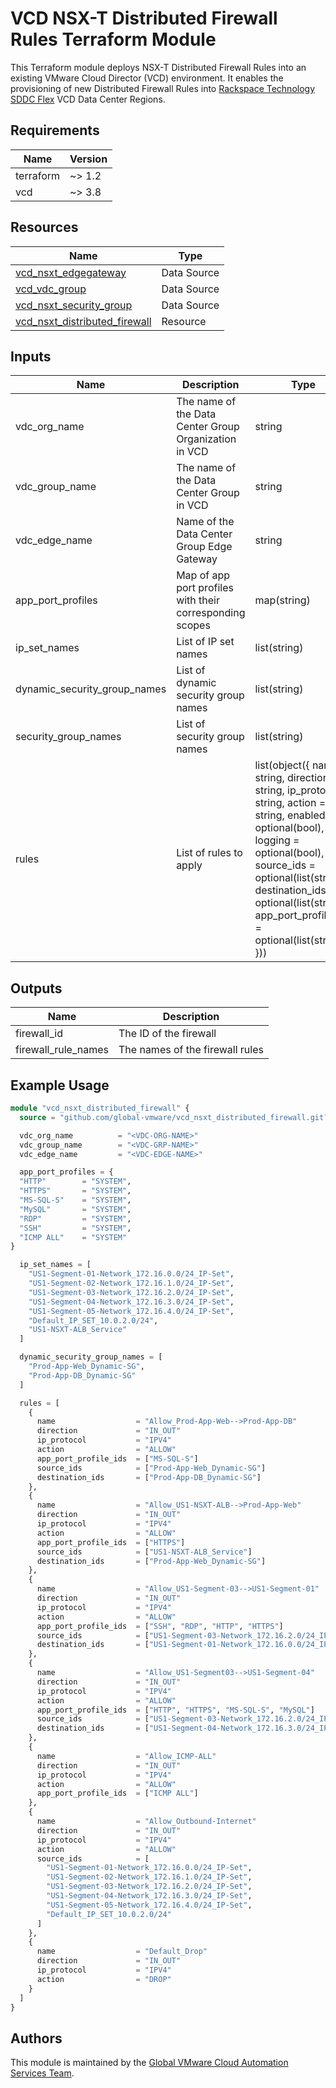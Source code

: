 # VCD NSX-T Distributed Firewall Rules Terraform Module

This Terraform module deploys NSX-T Distributed Firewall Rules into an existing VMware Cloud Director (VCD) environment. It enables the provisioning of new Distributed Firewall Rules into [Rackspace Technology SDDC Flex](https://www.rackspace.com/cloud/private/software-defined-data-center-flex) VCD Data Center Regions.

## Requirements

| Name | Version |
|------|---------|
| terraform | ~> 1.2 |
| vcd | ~> 3.8 |

## Resources

| Name | Type |
|------|------|
| [vcd_nsxt_edgegateway](https://registry.terraform.io/providers/vmware/vcd/latest/docs/data-sources/nsxt_edgegateway) | Data Source |
| [vcd_vdc_group](https://registry.terraform.io/providers/vmware/vcd/latest/docs/data-sources/vdc_group) | Data Source |
| [vcd_nsxt_security_group](https://registry.terraform.io/providers/vmware/vcd/latest/docs/resources/nsxt_security_group) | Data Source |
| [vcd_nsxt_distributed_firewall](https://registry.terraform.io/providers/vmware/vcd/latest/docs/resources/nsxt_distributed_firewall) | Resource |

## Inputs

| Name | Description | Type | Default | Required |
|------|-------------|------|---------|----------|
| vdc_org_name | The name of the Data Center Group Organization in VCD | string | - | yes |
| vdc_group_name | The name of the Data Center Group in VCD | string | - | yes |
| vdc_edge_name | Name of the Data Center Group Edge Gateway | string | - | yes |
| app_port_profiles | Map of app port profiles with their corresponding scopes | map(string) | {} | no |
| ip_set_names | List of IP set names | list(string) | [] | yes |
| dynamic_security_group_names | List of dynamic security group names | list(string) | [] | no |
| security_group_names | List of security group names | list(string) | [] | no |
| rules | List of rules to apply | list(object({ name = string, direction = string, ip_protocol = string, action = string, enabled = optional(bool), logging = optional(bool), source_ids = optional(list(string)), destination_ids = optional(list(string)), app_port_profile_ids = optional(list(string)) })) | [] | yes |

## Outputs

| Name | Description |
|------|-------------|
| firewall_id | The ID of the firewall |
| firewall_rule_names | The names of the firewall rules |

## Example Usage

```terraform
module "vcd_nsxt_distributed_firewall" {
  source = "github.com/global-vmware/vcd_nsxt_distributed_firewall.git?ref=v1.1.0"

  vdc_org_name          = "<VDC-ORG-NAME>"
  vdc_group_name        = "<VDC-GRP-NAME>"
  vdc_edge_name         = "<VDC-EDGE-NAME>"

  app_port_profiles = {
  "HTTP"        = "SYSTEM",
  "HTTPS"       = "SYSTEM",
  "MS-SQL-S"    = "SYSTEM",
  "MySQL"       = "SYSTEM",
  "RDP"         = "SYSTEM",
  "SSH"         = "SYSTEM",
  "ICMP ALL"    = "SYSTEM"
}

  ip_set_names = [
    "US1-Segment-01-Network_172.16.0.0/24_IP-Set",
    "US1-Segment-02-Network_172.16.1.0/24_IP-Set",
    "US1-Segment-03-Network_172.16.2.0/24_IP-Set",
    "US1-Segment-04-Network_172.16.3.0/24_IP-Set",
    "US1-Segment-05-Network_172.16.4.0/24_IP-Set",
    "Default_IP_SET_10.0.2.0/24",
    "US1-NSXT-ALB_Service"
  ]

  dynamic_security_group_names = [
    "Prod-App-Web_Dynamic-SG",
    "Prod-App-DB_Dynamic-SG"
  ]

  rules = [
    {
      name                  = "Allow_Prod-App-Web-->Prod-App-DB"
      direction             = "IN_OUT"
      ip_protocol           = "IPV4"
      action                = "ALLOW"
      app_port_profile_ids  = ["MS-SQL-S"]
      source_ids            = ["Prod-App-Web_Dynamic-SG"]
      destination_ids       = ["Prod-App-DB_Dynamic-SG"]
    },
    {
      name                  = "Allow_US1-NSXT-ALB-->Prod-App-Web"
      direction             = "IN_OUT"
      ip_protocol           = "IPV4"
      action                = "ALLOW"
      app_port_profile_ids  = ["HTTPS"]
      source_ids            = ["US1-NSXT-ALB_Service"]
      destination_ids       = ["Prod-App-Web_Dynamic-SG"]
    },
    {
      name                  = "Allow_US1-Segment-03-->US1-Segment-01"
      direction             = "IN_OUT"
      ip_protocol           = "IPV4"
      action                = "ALLOW"
      app_port_profile_ids  = ["SSH", "RDP", "HTTP", "HTTPS"]
      source_ids            = ["US1-Segment-03-Network_172.16.2.0/24_IP-Set"]
      destination_ids       = ["US1-Segment-01-Network_172.16.0.0/24_IP-Set"]
    },
    {
      name                  = "Allow_US1-Segment03-->US1-Segment-04"
      direction             = "IN_OUT"
      ip_protocol           = "IPV4"
      action                = "ALLOW"
      app_port_profile_ids  = ["HTTP", "HTTPS", "MS-SQL-S", "MySQL"]
      source_ids            = ["US1-Segment-03-Network_172.16.2.0/24_IP-Set"]
      destination_ids       = ["US1-Segment-04-Network_172.16.3.0/24_IP-Set"]
    },
    {
      name                  = "Allow_ICMP-ALL"
      direction             = "IN_OUT"
      ip_protocol           = "IPV4"
      action                = "ALLOW"
      app_port_profile_ids  = ["ICMP ALL"]
    },
    {
      name                  = "Allow_Outbound-Internet"
      direction             = "IN_OUT"
      ip_protocol           = "IPV4"
      action                = "ALLOW"
      source_ids            = [
        "US1-Segment-01-Network_172.16.0.0/24_IP-Set",
        "US1-Segment-02-Network_172.16.1.0/24_IP-Set",
        "US1-Segment-03-Network_172.16.2.0/24_IP-Set",
        "US1-Segment-04-Network_172.16.3.0/24_IP-Set",
        "US1-Segment-05-Network_172.16.4.0/24_IP-Set",
        "Default_IP_SET_10.0.2.0/24"
      ]
    },
    {
      name                  = "Default_Drop"
      direction             = "IN_OUT"
      ip_protocol           = "IPV4"
      action                = "DROP"
    }
  ]
}
```

## Authors

This module is maintained by the [Global VMware Cloud Automation Services Team](https://github.com/global-vmware).